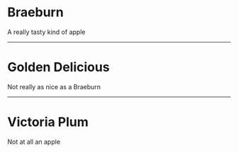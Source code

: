 # Braeburn
A really tasty kind of apple

---

# Golden Delicious
Not really as nice as a Braeburn

---

# Victoria Plum
Not at all an apple

